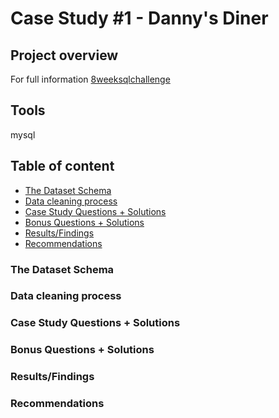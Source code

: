 # Case Study #1 - Danny's Diner

## Project overview
For full information [8weeksqlchallenge](https://8weeksqlchallenge.com/case-study-2/)

## Tools
mysql

## Table of content
- [The Dataset Schema](https://github.com/neecao/master/new/master/SQL_8weeksqlchallenge#the-dataset-schema)
- [Data cleaning process](https://github.com/neecao/master/new/master/SQL_8weeksqlchallenge#data-cleaning-process)
- [Case Study Questions + Solutions](https://github.com/neecao/master/new/master/SQL_8weeksqlchallenge#case-study-questions--solutions)
- [Bonus Questions + Solutions](https://github.com/neecao/master/new/master/SQL_8weeksqlchallenge#bonus-questions--solutions)
- [Results/Findings](https://github.com/neecao/master/new/master/SQL_8weeksqlchallenge#resultsfindings)
- [Recommendations](https://github.com/neecao/master/new/master/SQL_8weeksqlchallenge#recommendations)
### The Dataset Schema
### Data cleaning process
### Case Study Questions + Solutions
### Bonus Questions + Solutions
### Results/Findings
### Recommendations
